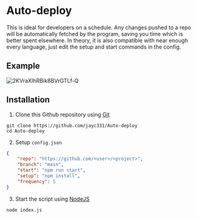 # Auto-deploy

This is ideal for developers on a schedule. Any changes pushed to a repo will be automatically fetched by the program, saving you time which is better spent elsewhere. In theory, it is also compatible with near enough every language, just edit the setup and start commands in the config.

## Example

![2KVraXIhRBik8BVrGTLf-Q](https://user-images.githubusercontent.com/105918957/175129644-bd18363c-b210-495c-834a-be82b28ac61f.png)

## Installation

1. Clone this Github repository using [Git](https://git-scm.com/download)
```
git clone https://github.com/jayc331/Auto-deploy
cd Auto-deploy
```
2. Setup `config.json`
```json
{
    "repo": "https://github.com/<user>/<project>",
    "branch": "main",
    "start": "npm run start",
    "setup": "npm install",
    "frequency": 5
}
```
3. Start the script using [NodeJS](https://modejs.org/en/download)
```
node index.js
```
